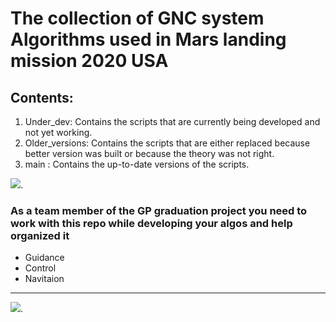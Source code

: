 # **The collection of GNC system Algorithms used in Mars landing mission 2020 USA**

## Contents:
1. Under_dev: Contains the scripts that are currently being developed and not yet working.
2. Older_versions: Contains the scripts that are either replaced because better version was built or because the theory was not right.
3. main : Contains the up-to-date versions of the scripts.


![](https://github.com/MarioMagdy/Mars-landing-algorithms/blob/main/Assets/giphy.gif).


### As a team member of the GP graduation project you need to work with this repo while developing your algos and help organized it 
- Guidance
- Control
- Navitaion
_______________________
![](https://github.com/MarioMagdy/Mars-landing-algorithms/blob/main/Assets/spongebob-thumbs-up-jlviquvxsdx3wcyf.gif).
